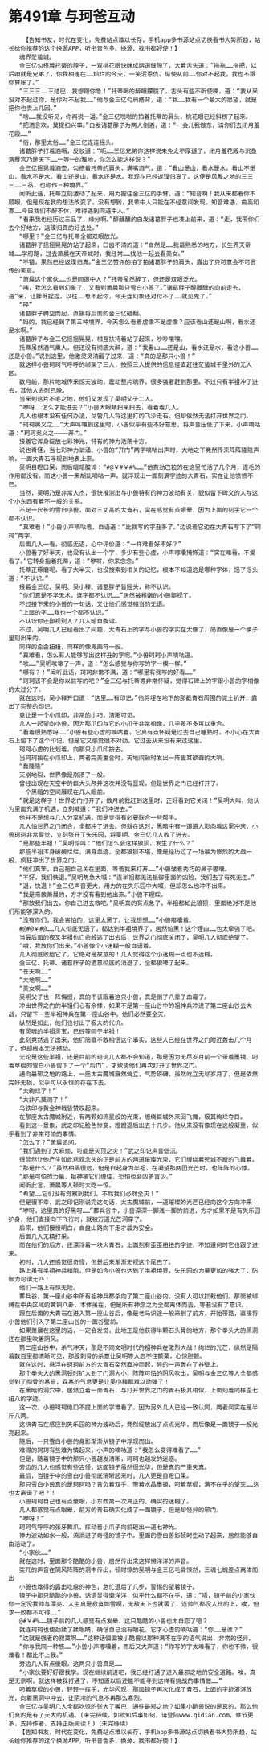 # 第491章 与珂爸互动
        【告知书友，时代在变化，免费站点难以长存，手机app多书源站点切换看书大势所趋，站长给你推荐的这个换源APP，听书音色多、换源、找书都好使！】
       魂界茫蛰城。
       金三亿勾搭着托蒂的脖子，一双桃花眼快眯成两道缝隙了，大着舌头道：“拖拖……拖把，以后咱就是兄弟了，你我相逢在……灿烂的今天，一笑泯恩仇。纵使从前……你对不起我，我也不跟你算账了。”
       “三三三……三结巴，我想跟你急！”托蒂喝的醉眼朦胧了，舌头有些不听使唤，道：“我从来没对不起过你，是你对不起我……”他与金三亿勾肩搭背，道：“我……我有一个最大的愿望，就是把你也卖上几回。”
       “啥……我没听见，你再说一遍。”金三亿啪啪的拍着托蒂的肩头，桃花眼已经斜楞了起来。
       “把酒言欢，莫提扫兴事。”白发诸葛胖子为两人倒酒，道：“一会儿我做东，请你们去闭月羞花殿……”
       “俗，那里太俗……”金三亿连连摇头。
       诸葛胖子打着酒嗝，反驳道：“呃……三亿兄弟你这样说未免太不厚道了，闭月羞花殿与沉鱼落雁宫乃是天下……一等一的雅地，你怎么能这样说？”
       金三亿摇晃着酒壶，勾搭着托蒂的肩头，满嘴酒气，道：“看山是山，看水是水。看山不是山，看水不是水。看山还是山，看水还是水。我现在已经返璞归真了。这便是风雅之地的三三三……三品，也称作三种境界。”
       闻听此话，托蒂立刻激动了起来，用力握住金三亿的手臂，道：“知音啊！我从来都看你不顺眼，但是现在我的想法改变了。没有想到，我辈中人只能在不经意间发现。知音难遇，曲高和寡……今日我们不醉不休，难得遇到同道中人。”
       “看来我也经历过三品了，缘分啊。”醉醺醺的白发诸葛胖子也凑上前来，道：“走，我带你们去个好地方，返璞归真的好去处。”
       “哪里？”金三亿与托蒂全都双眼放光。
       诸葛胖子摇摇晃晃的站了起来，口齿不清的道：“自然是……我最熟悉的地方，长生界天帝城……学府路，过去萧晨在天帝城时，我经常……找他一起去看美女。”
       “不错，果然已经返璞归真。”金三亿赞许的拍了拍诸葛胖子的肩头，露出了只可意会不可言传的笑意。
       “萧晨这个家伙……也是同道中人？”托蒂虽然醉了，但还是双眼泛光。
       “咦，我怎么看到幻象了，又看到萧晨那只雪白小兽了。”诸葛胖子醉醺醺的向前走去，道“来，让胖哥捏捏，以往……惹不起你，今天连幻象还对付不了……就见鬼了。”
       “砰”
       诸葛胖子腾空而起，直接将后面的金三亿砸翻。
       “妈的，我已经到了第三种境界，今天怎么看着虚像不是虚像？应该看山还是山啊，看水还是水啊。”
       诸葛胖子与金三亿摇摇晃晃，相互扶持着站了起来，吵吵嚷嚷。
       托蒂虽然酒气熏人，但还没有彻底大醉，道：“我看山……还是山，看水还是水，看这小兽……还是小兽。”说到这里，他激灵灵清醒了过来，道：“真的是那只小兽！”
       就这样小兽珂珂气呼呼的绑架了三人，按照三人提供的信息径直赶往茫蛰城千里外的无人区。
       数月前，那片地域传来惊天波动，震动整片魂界，很多强者赶到那里。不过只有半祖冲了进去，其他人去时已晚。
       当来到这片不毛之地，他们又发现了吴明父子二人。
       “咿呀……怎么才能进去？”小兽大眼睛扫来扫去，看着着几人。
       几人也根本没有任何办法，尽管几人将这里打的飞沙走石，但却依然无法打开世界之门。
       “珂珂奥义之……”大声叫嚷到这里时，小兽似乎有些不好意思，将声音压低了下来，小声嘀咕道：“珂珂奥义之————开门。”
       接着它浑身绽放七彩神光，特有的神力浩荡十方。
       说也奇怪，当七彩神力汹涌、小兽的“开门”两字嘀咕出声时，大地之下竟然传来阵阵隆隆声响，一面大青石浮现到地表上来。
       吴明目瞪口呆，而后暗暗腹诽：“#@￥#￥#%……”他费劲巴拉的在这里忙活了几个月，连毛的作用都没有。而这小兽一来胡乱嘀咕一声，就浮现出一面刻满字迹的大青石，实在让他愤愤不已。
       当然，吴明乃是非常人杰，很快推测出与小兽特有的神力波动有关，貌似留下碑文的人与这个小东西有着不一般的关系。
       不足一尺长的雪白小兽，面对三丈高的大青石，实在感觉有点眼晕，因为上面的刻字它一个都不认识。
       “真难看！”小兽小声嘀咕着，自语道：“比我写的字丑多了。”边说着它边在大青石写下了“珂珂”两字。
       后面几人一看，彻底无语，心中评价道：“一样难看好不好？”
       小兽看了好半天，也没有认出一个字，多少有些心虚，小声嘟囔掩饰道：“实在难看，不爱看了。”它转身指着托蒂，道：“咿呀，你来念念。”
       托蒂正琢磨呢，看了大半天，也没搜索到相关的记忆，根本不知道这是哪种字体，摇了摇头道：“不认识。”
       接着金三亿、吴明、吴小释、诸葛胖子皆摇头，称不认识。
       “你们真是不学无术，连字都不认识……”居然被稚嫩的小兽鄙视了。
       不过接下来的小兽的一句话，又让他们感觉相当的无语。
       “上面的字……我也一个都不认识。”
       不认识你还鄙视别人？几人暗自腹诽。
       不过，吴明几人已经看出了问题，大青石上的字与小兽的字实在太像了，简直像是一个模子里刻出来的。
       同样的歪歪扭扭，同样的像鬼画符一般。
       “真难看，怎么有人能够写出这样丑的字呢。”小兽珂珂小声嘀咕道。
       “咳……”吴明咳嗽了一声，道：“怎么感觉与你写的字一模一样。”
       “哪有？！”闻听此话，珂珂非常不满，道：“哪里有我写的好看……”
       “珂珂该不会是你以前写的吧？”金三亿与托蒂等非常怀疑，觉得石碑上的字跟小兽的字相像的太过分了。
       就在这时，吴小释开口道：“这里……有印记。”他将埋在地下的那截青石周围的泥土扒开，露出了完整的印记。
       竟让是一个小爪印，非常的小巧，清晰可见。
       几人一起望向小兽，因为那爪印与它的小爪子非常相像，几乎差不多可以重合。
       “看着很熟悉呀……”小兽有些心虚的嘀咕着，它真有点怀疑是过去自己睡熟时，不小心在大青石上留下了这个印记，但是它又感觉很不对劲，它过去从来没有来过这里。
       珂珂心虚的比划着，向那只小爪印按去。
       当珂珂按在小爪印上，两者完美重合时，天地间顿时发出一阵震耳欲聋的大响。
       “轰隆隆”
       天崩地裂，世界像是崩溃了一般。
       曾经出现在天空中的巨大头颅并这次并没有显现，但是世界之门已经打开了。
       一个黑暗的空间展现在几人眼前。
       “就是这样子！世界之门打开了，数月前我赶到这里时，正好看到它关闭！”吴明大叫，他认为里面充满了机遇，立刻喊道：“我们冲进去。”
       他并不是想与几人分享机遇，而是觉得有必要联合一些帮手。
       几人怕世界之门闭合，全都冲了进去。但就在这时，黑暗中有一道道人影向着这里冲来，小兽珂珂非常警觉，立刻张开了失乐园，将吴明、金三亿几人收了进去。
       “是那些半祖！”吴明惊叫：“他们怎么会这样狼狈，发生了什么？”
       那些半祖浑身破破烂烂，满身血迹，全都狼狈不堪，像是经历过了一场最为惨烈的大战一般，疯狂冲出了世界之门。
       “他们真笨，自己把自己关在里面，等着我来打开……”小兽皱着秀巧的鼻子嘟囔。
       “不好，我们快退。”吴明焦急大喊：“连半祖都无法抵御里面的凶险，我们去了有死无生。”
       “退，快退！”金三亿声音更大，用力的在失乐园中大喊，但却怎么也冲不出来。
       “我是来救萧晨的，方才没有看到他出来。”小兽不理睬。
       “那放我们出去，你自己进去救吧。”吴明真的有点急了，半祖都如此狼狈，里面绝对不是他们所能够深入的。
       “没有你们，我会害怕的，这里太黑了。让我想想……”小兽嘟囔着。
       #@#@￥#@……几人彻底无语了，都达到半祖境界了，居然怕黑！这个理由……也太牵强了吧。
       当最后面的夜叉半祖也亡命般逃了出去后，世界之门彻底关闭了，吴明几人彻底绝望了。
       “哦，我放你们出来。”小兽像个小迷糊一般自语着。
       几人彻底败给它了，它绝对是故意的！几人觉得这个小迷糊一点也不迷糊。
       金三亿、托蒂、诸葛胖子的酒意彻底的消退了，全都狼嚎了起来。
       “苍天啊……”
       “大地啊……”
       “美女啊……”
       吴明父子也一阵悔恨，真的不该跟着这只小兽，真是倒了八辈子血霉了。
       冲出世界之门的半祖们心有余悸，如果不是第一座山谷中的祖神兵冲进了第二座山谷去大战，只留下一些半祖神兵在第一座山谷中，他们必然要全灭。
       纵然是如此，他们也付出了极大的代价。
       有灵魂的半祖灵宝，已经等同于半祖！
       此刻竟然逃了出来，他们简直不敢相信这个事实，这些人已经在世界之门附近轰击几个月了，但却根本无法撼动。
       无论是这些半祖，还是目前的珂珂几人都不会知道，那是因为无尽岁月前一个带着墨镜、叼着草棍的雪白小兽留下了一个“后门”，才致使他们再次打开了世界之门。
       通向最邪之地的路上，一座太古魔城巍然耸立，气势磅礴，虽然屹立无尽岁月了，但是依然完好无损，似乎可以永恒的存在下去。
       “太绚烂了！”
       “太非凡莫测了！”
       乌铁印与黄金神戟皆赞叹起来。
       在那座太古魔城附近，有两颗如流星般的光束，缠绕巨城外来回飞舞，极其绚烂夺目。
       看到这一景象，武之印记脸色惨变，蹬蹬退后出去十几步。他从来没有像现在这般凝重，似乎看到了非常可怕的事情。
       “怎么了？”萧晨追问。
       “我们遇到了大麻烦，可能是灭顶之灾！”武之印记声音低沉。
       很显然让他产生如此悲观念头的正是前方的两道璀璨光束，它们缠绕着死城不断的飞舞着。
       “那是什么？”虽然相隔很远，但是白起身为半祖，在凝望那两团光芒时，也阵阵的心悸。
       “那是可怕的力量，祖神被它们缠住，恐怕也会凶多吉少。”
       闻听此言，萧晨等人顿时大吃一惊。
       “希望……它们没有觉察到我们，不然我们必然全灭！”
       但是很不幸，武之印记刚说完这句话，太古魔城前，一道璀璨的光芒已经向这个方向冲来！
       “咿呀，这里真的好黑呀……”葬兵谷中，小兽深深一脚浅一脚的前进，方才如果不是有失乐园护身，他们直接向下飞行时，就被万道光芒洞穿了。
       后来，他们慢慢明白，自盘山路向下走才最为安全。
       后面几人无精打采。
       而在他们的后方，还漂浮着一块大青石，上面刻有歪歪扭扭的字迹，不知道何时它也跟了进来。
       初时，几人还感觉很奇怪，但是后来渐渐无视这个尾巴了。
       路上虽有半祖神兵相阻，但是如今小兽也达到了半祖境界，失乐园的力量更加的强大了，防御力可谓无匹！
       他们一路上有惊无险。
       葬兵谷，第一座山谷中所有祖神兵都杀向了第二座山谷内，没有人可以拦截他们。那面被绑缚在中央区域的黄铜八卦，本体虽在，但是所有神念之力全都离体而去，等若没有了意识。
       跟在后面的大青石在进入第一座山谷后，像是老马识途一般来到了前方，开始带路，直接将小兽他们引入了第二座山谷的一面谷壁前。
       如果萧晨在这里的话，一定会发觉，此地正是他获得半颗石头骨的地方，那个拳头大的黑洞还在那里吹着阴风。
       第二座山谷中，杀气冲天，那是不同文明时代的祖神兵在激烈大战！绚烂的光芒，纵然是隔着数百里都清晰可见，那股刺骨的杀意让吴明等人忍不住颤栗，心惊胆颤。
       就在这时，悬浮在珂珂前方的大青石突然直冲而起，砰的一声轰在了谷壁上。
       那个拳头大的黑洞顿时扩大到了门洞大小，阵阵可怕的阴风吹出，吴明与金三亿等人全都感觉到了彻骨的寒意，森寒的气息更是让吴小释都难以动弹了！
       在黑暗的洞穴中，居然立着一面青石，与打开世界之门的青石极其相似，上面刻着同样歪七扭八的字迹。
       这一次，小兽珂珂绝口不提上面的字难看了，因为另外几人已经一致认同，两者间实在是半斤八两。
       这块青石在感应到失乐园的神力波动后，竟然绽放出了点点光华，而后像是一面镜子一般光亮起来。
       随后，一只雪白小兽的身影渐渐从镜子中浮现而出。
       难得的珂珂有些难为情起来，小声的嘀咕道：“我怎么变得难看了……”
       但是，随着镜子中的那只小兽越发清晰，珂珂也越发的迷惑。
       旁边的几人也感觉有些古怪，这面镜子虽然很光华，但是真的严重失真。
       最后，当镜子中的雪白小兽彻底清晰起来时，几人更是目瞪口呆。
       那只雪白小兽真的是珂珂吗？背负着双手，带着水晶墨镜，叼着草棍，满不在乎的望天……这也太离谱了吧？！
       小兽珂珂自己也有点傻眼，小东西第一次真正的、确实的迷糊了。
       几人都感觉有点眼晕，前方的青石确实化成了一面镜子，但是却怪异的邪门。
       “咿呀！”
       珂珂气呼呼的张牙舞爪，挥动着小爪子向前砸出一道七神光。
       神力波动如水一般，流淌进了奇怪的镜子中。里面的雪白兽影顿时生动了起来，居然能够自由活动了。
       “小家伙……”
       就在这时，里面那个酷酷的小兽，居然传出来这样懒洋洋的声音。
       突兀的声音在阴风阵阵的洞中传出，顿时惊的吴明与金三亿毛骨悚然，三魂七魄差点离体而出
       小兽也难得的露出吃瘪的神色，急忙退后了几步，警惕的望着镜子。
       镜子中那只酷酷的小兽，话语显得懒洋洋，似乎什么都不在乎，道：“唔，镜子前的小家伙你一定没我帅与漂亮。人生真是寂寞如雪啊，无敌天下也就罢了，连帅气都没人比的上，唉，但求一败都不可得……”
       @#￥#%……镜子前的几人感觉有点发晕，这只酷酷的小兽也太自恋了吧？
       就连珂珂也使劲揉了揉眼睛，确信自己没有眼花，它才心虚的嘀咕道：“你……是谁？”
       “这就是强者的寂寞啊……”这种话偏偏被小酷兽以那种满不在乎的语气说出，非常的怪异。
       “你与我同一种族……”小兽小声嘟囔着，而后又大声道：“你写的字太难看了，你也不帅，很难看！都比不上我。”
       旁边几人有点傻眼，这两只小兽真是……
       “小家伙要好好跟我学。现在继续前进吧，我已经打通了进入最邪之地的安全道路。唉，真是无奈啊，就这样被我打通了，不知道以后还能不能寻到这样有挑战的事情做……”
       叼着草棍的小兽，轻轻一挥手，光华闪现，那面镜子再次化成了青石，上面的字迹湛湛放光，向着黑洞中冲去，让阴冷的气息不再那么寒烈。
       金三亿与吴明几人全都吃惊的张大了嘴巴，通往最邪之地？如果小酷兽说的是真的，那么他们真的是有了天大的机遇。(未完待续，如欲知后事如何，请登陆www.qidian.com，章节更多，支持作者，支持正版阅读！)（未完待续）
       【告知书友，时代在变化，免费站点难以长存，手机app多书源站点切换看书大势所趋，站长给你推荐的这个换源APP，听书音色多、换源、找书都好使！】
